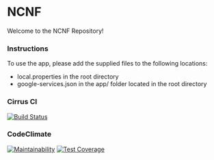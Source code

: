 # NCNF

Welcome to the NCNF Repository!

### Instructions

To use the app, please add the supplied files to the following locations:
- local.properties in the root directory
- google-services.json in the app/ folder located in the root directory

### Cirrus CI

[![Build Status](https://api.cirrus-ci.com/github/Arthelh/NCNF.svg)](https://cirrus-ci.com/github/Arthelh/NCNF)

### CodeClimate

[![Maintainability](https://img.shields.io/codeclimate/maintainability/Arthelh/NCNF)](https://codeclimate.com/github/Arthelh/NCNF/maintainability)
[![Test Coverage](https://img.shields.io/codeclimate/coverage/Arthelh/NCNF)](https://codeclimate.com/github/Arthelh/NCNF/test_coverage)
